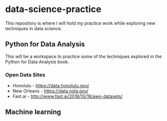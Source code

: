 # data-science-practice
This repository is where I will hold my practice work while exploring new techniques in data science.


## Python for Data Analysis
This will be a workspace to practice some of the techniques explored in the Python for Data Analysis book.  
### Open Data Sites

* Honolulu - https://data.honolulu.gov/
* New Orleans - https://data.nola.gov/
* Fast.ai - http://www.fast.ai/2018/10/16/aws-datasets/


## Machine learning
